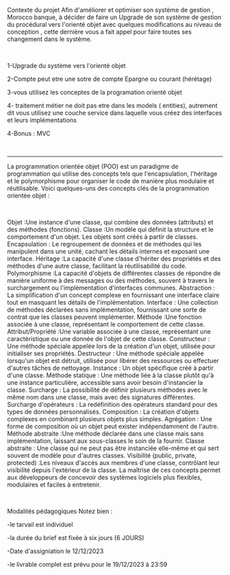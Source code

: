 Contexte du projet
Afin d'améliorer et optimiser son système de gestion , Morocco banque, à décider de faire un Upgrade de son système de gestion du procédural vers l'orienté objet avec quelques modifications au niveau de conception , cette dernière vous a fait appel pour faire toutes ses changement dans le système.

​

1-Upgrade du système vers l'orienté objet

2-Compte peut etre une sotre de compte Epargne ou courant (hérétage)

3-vous utilisez les conceptes de la programation orienté objet

4- traitement métier ne doit pas etre dans les models ( entities), autrement dit vous utilisez une couche service dans laquelle vous créez des interfaces et leurs implémentations

4-Bonus : MVC

​

________________________________________________________________________________________________________________________

La programmation orientée objet (POO) est un paradigme de programmation qui utilise des concepts tels que l'encapsulation, l'héritage et le polymorphisme pour organiser le code de manière plus modulaire et réutilisable. Voici quelques-uns des concepts clés de la programmation orientée objet :

​

Objet :Une instance d'une classe, qui combine des données (attributs) et des méthodes (fonctions).
Classe :Un modèle qui définit la structure et le comportement d'un objet. Les objets sont créés à partir de classes.
Encapsulation : Le regroupement de données et de méthodes qui les manipulent dans une unité, cachant les détails internes et exposant une interface.
Héritage :La capacité d'une classe d'hériter des propriétés et des méthodes d'une autre classe, facilitant la réutilisabilité du code.
Polymorphisme :La capacité d'objets de différentes classes de répondre de manière uniforme à des messages ou des méthodes, souvent à travers le surchargement ou l'implémentation d'interfaces communes.
Abstraction : La simplification d'un concept complexe en fournissant une interface claire tout en masquant les détails de l'implémentation.
Interface : Une collection de méthodes déclarées sans implémentation, fournissant une sorte de contrat que les classes peuvent implémenter.
Méthode :Une fonction associée à une classe, représentant le comportement de cette classe.
Attribut/Propriété :Une variable associée à une classe, représentant une caractéristique ou une donnée de l'objet de cette classe.
Constructeur : Une méthode spéciale appelée lors de la création d'un objet, utilisée pour initialiser ses propriétés.
Destructeur : Une méthode spéciale appelée lorsqu'un objet est détruit, utilisée pour libérer des ressources ou effectuer d'autres tâches de nettoyage.
Instance : Un objet spécifique créé à partir d'une classe.
Méthode statique : Une méthode liée à la classe plutôt qu'à une instance particulière, accessible sans avoir besoin d'instancier la classe.
Surcharge : La possibilité de définir plusieurs méthodes avec le même nom dans une classe, mais avec des signatures différentes.
Surcharge d'opérateurs : La redéfinition des opérateurs standard pour des types de données personnalisés.
Composition : La création d'objets complexes en combinant plusieurs objets plus simples.
Agrégation : Une forme de composition où un objet peut exister indépendamment de l'autre.
Méthode abstraite :Une méthode déclarée dans une classe mais sans implémentation, laissant aux sous-classes le soin de la fournir.
Classe abstraite : Une classe qui ne peut pas être instanciée elle-même et qui sert souvent de modèle pour d'autres classes.
Visibilité (public, private, protected) :Les niveaux d'accès aux membres d'une classe, contrôlant leur visibilité depuis l'extérieur de la classe.
La maîtrise de ces concepts permet aux développeurs de concevoir des systèmes logiciels plus flexibles, modulaires et faciles à entretenir.

​

Modalités pédagogiques
Notez bien :

-le tarvail est individuel

-la durée du brief est fixée à six jours (6 JOURS)

-Date d'assigniation le 12/12/2023

-le livrable complet est prévu pour le 19/12/2023 à 23:59
